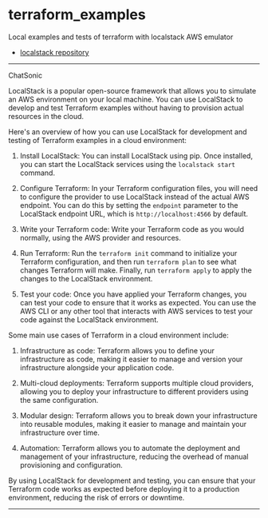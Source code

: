 # terraform_examples
Local examples and tests of terraform with localstack AWS emulator

* [localstack repository](https://github.com/localstack/localstack)

***
ChatSonic

LocalStack is a popular open-source framework that allows you to simulate an AWS environment on your local machine. You can use LocalStack to develop and test Terraform examples without having to provision actual resources in the cloud.

Here's an overview of how you can use LocalStack for development and testing of Terraform examples in a cloud environment:

1. Install LocalStack: You can install LocalStack using pip. Once installed, you can start the LocalStack services using the `localstack start` command.

2. Configure Terraform: In your Terraform configuration files, you will need to configure the provider to use LocalStack instead of the actual AWS endpoint. You can do this by setting the `endpoint` parameter to the LocalStack endpoint URL, which is `http://localhost:4566` by default.

3. Write your Terraform code: Write your Terraform code as you would normally, using the AWS provider and resources.

4. Run Terraform: Run the `terraform init` command to initialize your Terraform configuration, and then run `terraform plan` to see what changes Terraform will make. Finally, run `terraform apply` to apply the changes to the LocalStack environment.

5. Test your code: Once you have applied your Terraform changes, you can test your code to ensure that it works as expected. You can use the AWS CLI or any other tool that interacts with AWS services to test your code against the LocalStack environment.

Some main use cases of Terraform in a cloud environment include:

1. Infrastructure as code: Terraform allows you to define your infrastructure as code, making it easier to manage and version your infrastructure alongside your application code.

2. Multi-cloud deployments: Terraform supports multiple cloud providers, allowing you to deploy your infrastructure to different providers using the same configuration.

3. Modular design: Terraform allows you to break down your infrastructure into reusable modules, making it easier to manage and maintain your infrastructure over time.

4. Automation: Terraform allows you to automate the deployment and management of your infrastructure, reducing the overhead of manual provisioning and configuration.

By using LocalStack for development and testing, you can ensure that your Terraform code works as expected before deploying it to a production environment, reducing the risk of errors or downtime.

***


